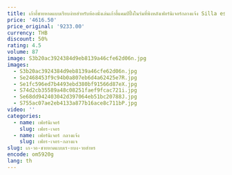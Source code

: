 ```yaml
---
title: เก้าอี้ชายหาดแบบเรียบง่ายสำหรับห้องนั่งเล่นเก้าอี้แคมป์ปิ้งในร่มที่พิงหลังเฟอร์นิเจอร์กลางแจ้ง Silla escritorio
price: '4616.50'
price_original: '9233.00'
currency: THB
discount: 50%
rating: 4.5
volume: 87
image: S3b20ac3924384d9eb8139a46cfe62d06n.jpg
images:
  - S3b20ac3924384d9eb8139a46cfe62d06n.jpg
  - Se2468453f9c94b0a807eb6d4a62425e7R.jpg
  - Se1fc596ed7b4493ebd380bf91566d87eX.jpg
  - S74d2cb35589a48c08251faef9fcac721i.jpg
  - Se68dd942403042d397064eb51bc20788J.jpg
  - S755ac07ae2eb4133a877b16ace8c711bP.jpg
video: ''
categories:
  - name: เฟอร์นิเจอร์
    slug: เฟอร-เจอร
  - name: เฟอร์นิเจอร์ กลางแจ้ง
    slug: เฟอร-เจอร-กลางแจ
slug: เก-าอ-ชายหาดแบบเร-ยบง-ายสำหร
encode: om5920g
lang: th
---
```

  